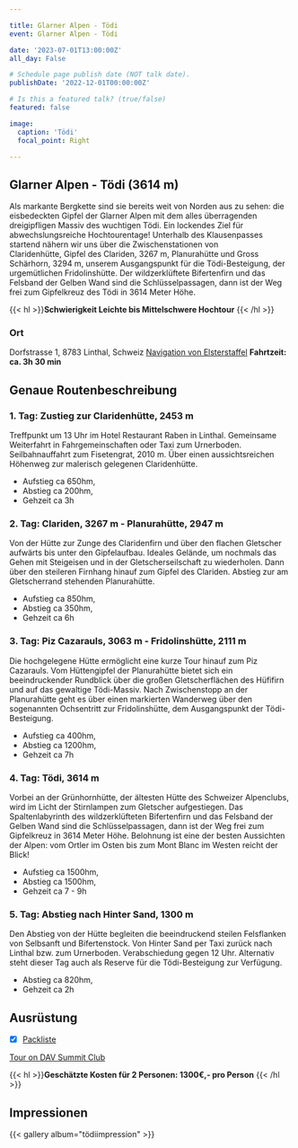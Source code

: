 ```yaml
---

title: Glarner Alpen - Tödi
event: Glarner Alpen - Tödi 

date: '2023-07-01T13:00:00Z'
all_day: False

# Schedule page publish date (NOT talk date).
publishDate: '2022-12-01T00:00:00Z'

# Is this a featured talk? (true/false)
featured: false

image:
  caption: 'Tödi'
  focal_point: Right

---
```


## **Glarner Alpen - Tödi (3614 m)**

Als markante Bergkette sind sie bereits weit von Norden aus zu sehen: die eisbedeckten Gipfel der Glarner Alpen mit dem alles überragenden dreigipfligen Massiv des wuchtigen Tödi. Ein lockendes Ziel für abwechslungsreiche Hochtourentage! Unterhalb des Klausenpasses startend nähern wir uns über die Zwischenstationen von Claridenhütte, Gipfel des Clariden, 3267 m, Planurahütte und Gross Schärhorn, 3294 m, unserem Ausgangspunkt für die Tödi-Besteigung, der urgemütlichen Fridolinshütte. Der wildzerklüftete Bifertenfirn und das Felsband der Gelben Wand sind die Schlüsselpassagen, dann ist der Weg frei zum Gipfelkreuz des Tödi in 3614 Meter Höhe.

{{< hl >}}**Schwierigkeit Leichte bis Mittelschwere Hochtour** {{< /hl >}}

  
### Ort
Dorfstrasse 1, 8783 Linthal, Schweiz
[Navigation von Elsterstaffel](https://goo.gl/maps/cdK45RgTzFctMFg58)
**Fahrtzeit: ca. 3h 30 min**

## Genaue Routenbeschreibung

### 1. Tag: Zustieg zur Claridenhütte, 2453 m 
Treffpunkt um 13 Uhr im Hotel Restaurant Raben in Linthal. Gemeinsame Weiterfahrt in Fahrgemeinschaften oder Taxi zum Urnerboden. Seilbahnauffahrt zum Fisetengrat, 2010 m. Über einen aussichtsreichen Höhenweg zur malerisch gelegenen Claridenhütte.

- Aufstieg ca 650hm, 
- Abstieg ca 200hm, 
- Gehzeit ca 3h

### 2. Tag: Clariden, 3267 m - Planurahütte, 2947 m 
Von der Hütte zur Zunge des Claridenfirn und über den flachen Gletscher aufwärts bis unter den Gipfelaufbau. Ideales Gelände, um nochmals das Gehen mit Steigeisen und in der Gletscherseilschaft zu wiederholen. Dann über den steileren Firnhang hinauf zum Gipfel des Clariden. Abstieg zur am Gletscherrand stehenden Planurahütte.

- Aufstieg ca 850hm, 
- Abstieg ca 350hm, 
- Gehzeit ca 6h

### 3. Tag: Piz Cazarauls, 3063 m - Fridolinshütte, 2111 m 
Die hochgelegene Hütte ermöglicht eine kurze Tour hinauf zum Piz Cazarauls. Vom Hüttengipfel der Planurahütte bietet sich ein beeindruckender Rundblick über die großen Gletscherflächen des Hüfifirn und auf das gewaltige Tödi-Massiv. Nach Zwischenstopp an der Planurahütte geht es über einen markierten Wanderweg über den sogenannten Ochsentritt zur Fridolinshütte, dem Ausgangspunkt der Tödi-Besteigung.

- Aufstieg ca 400hm, 
- Abstieg ca 1200hm, 
- Gehzeit ca 7h

### 4. Tag: Tödi, 3614 m 
Vorbei an der Grünhornhütte, der ältesten Hütte des Schweizer Alpenclubs, wird im Licht der Stirnlampen zum Gletscher aufgestiegen. Das Spaltenlabyrinth des wildzerklüfteten Bifertenfirn und das Felsband der Gelben Wand sind die Schlüsselpassagen, dann ist der Weg frei zum Gipfelkreuz in 3614 Meter Höhe. Belohnung ist eine der besten Aussichten der Alpen: vom Ortler im Osten bis zum Mont Blanc im Westen reicht der Blick!

- Aufstieg ca 1500hm, 
- Abstieg ca 1500hm, 
- Gehzeit ca 7 - 9h

### 5. Tag: Abstieg nach Hinter Sand, 1300 m  
Den Abstieg von der Hütte begleiten die beeindruckend steilen Felsflanken von Selbsanft und Bifertenstock. Von Hinter Sand per Taxi zurück nach Linthal bzw. zum Urnerboden. Verabschiedung gegen 12 Uhr. Alternativ steht dieser Tag auch als Reserve für die Tödi-Besteigung zur Verfügung.

- Abstieg ca 820hm, 
- Gehzeit ca 2h

## Ausrüstung
- [x] [Packliste](https://www.dav-summit-club.de/database/website/equipment/info/27/show?noDate=1)

[Tour on DAV Summit Club](https://www.dav-summit-club.de/reisen/bergsteigen/hochtouren-alpen/dreitausender-glarner-alpen-mit-besteigung-toedi-3614-m)

{{< hl >}}**Geschätzte Kosten für 2 Personen:  1300€,- pro Person** {{< /hl >}}


## Impressionen
{{< gallery album="tödiimpression" >}}